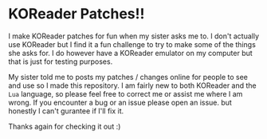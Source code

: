 # KOReader Patches!!
I make KOReader patches for fun when my sister asks me to. I don't actually use KOReader but I find it a fun challenge to try to make some of the things she asks for. I do however have a KOReader emulator on my computer but that is just for testing purposes. 

My sister told me to posts my patches / changes online for people to see and use so I made this repository. I am fairly new to both KOReader and the `Lua` language, so please feel free to correct me or assist me where I am wrong. If you encounter a bug or an issue please open an issue. but honestly I can't gurantee if I'll fix it. 

Thanks again for checking it out :)